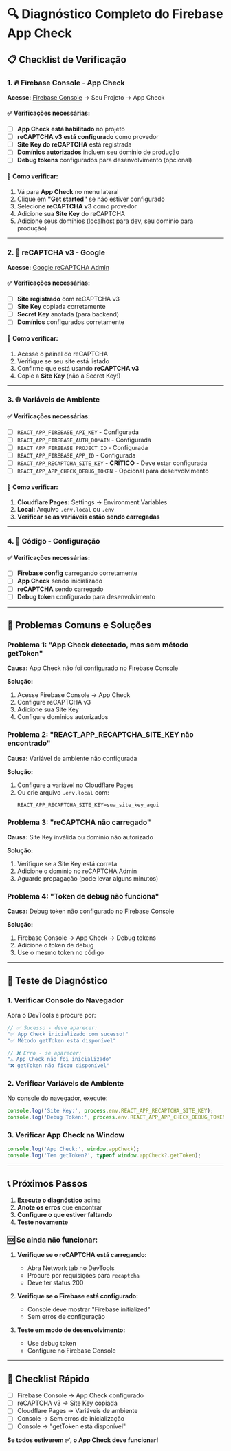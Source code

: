 # 🔍 Diagnóstico Completo do Firebase App Check

## 📋 Checklist de Verificação

### 1. 🔥 Firebase Console - App Check

**Acesse:** [Firebase Console](https://console.firebase.google.com) → Seu Projeto → App Check

#### ✅ Verificações necessárias:

- [ ] **App Check está habilitado** no projeto
- [ ] **reCAPTCHA v3 está configurado** como provedor
- [ ] **Site Key do reCAPTCHA** está registrada
- [ ] **Domínios autorizados** incluem seu domínio de produção
- [ ] **Debug tokens** configurados para desenvolvimento (opcional)

#### 🎯 Como verificar:
1. Vá para **App Check** no menu lateral
2. Clique em **"Get started"** se não estiver configurado
3. Selecione **reCAPTCHA v3** como provedor
4. Adicione sua **Site Key** do reCAPTCHA
5. Adicione seus domínios (localhost para dev, seu domínio para produção)

---

### 2. 🔑 reCAPTCHA v3 - Google

**Acesse:** [Google reCAPTCHA Admin](https://www.google.com/recaptcha/admin)

#### ✅ Verificações necessárias:

- [ ] **Site registrado** com reCAPTCHA v3
- [ ] **Site Key** copiada corretamente
- [ ] **Secret Key** anotada (para backend)
- [ ] **Domínios** configurados corretamente

#### 🎯 Como verificar:
1. Acesse o painel do reCAPTCHA
2. Verifique se seu site está listado
3. Confirme que está usando **reCAPTCHA v3**
4. Copie a **Site Key** (não a Secret Key!)

---

### 3. 🌐 Variáveis de Ambiente

#### ✅ Verificações necessárias:

- [ ] `REACT_APP_FIREBASE_API_KEY` - Configurada
- [ ] `REACT_APP_FIREBASE_AUTH_DOMAIN` - Configurada  
- [ ] `REACT_APP_FIREBASE_PROJECT_ID` - Configurada
- [ ] `REACT_APP_FIREBASE_APP_ID` - Configurada
- [ ] `REACT_APP_RECAPTCHA_SITE_KEY` - **CRÍTICO** - Deve estar configurada
- [ ] `REACT_APP_APP_CHECK_DEBUG_TOKEN` - Opcional para desenvolvimento

#### 🎯 Como verificar:
1. **Cloudflare Pages:** Settings → Environment Variables
2. **Local:** Arquivo `.env.local` ou `.env`
3. **Verificar se as variáveis estão sendo carregadas**

---

### 4. 🔧 Código - Configuração

#### ✅ Verificações necessárias:

- [ ] **Firebase config** carregando corretamente
- [ ] **App Check** sendo inicializado
- [ ] **reCAPTCHA** sendo carregado
- [ ] **Debug token** configurado para desenvolvimento

---

## 🚨 Problemas Comuns e Soluções

### Problema 1: "App Check detectado, mas sem método getToken"

**Causa:** App Check não foi configurado no Firebase Console

**Solução:**
1. Acesse Firebase Console → App Check
2. Configure reCAPTCHA v3
3. Adicione sua Site Key
4. Configure domínios autorizados

### Problema 2: "REACT_APP_RECAPTCHA_SITE_KEY não encontrado"

**Causa:** Variável de ambiente não configurada

**Solução:**
1. Configure a variável no Cloudflare Pages
2. Ou crie arquivo `.env.local` com:
   ```
   REACT_APP_RECAPTCHA_SITE_KEY=sua_site_key_aqui
   ```

### Problema 3: "reCAPTCHA não carregado"

**Causa:** Site Key inválida ou domínio não autorizado

**Solução:**
1. Verifique se a Site Key está correta
2. Adicione o domínio no reCAPTCHA Admin
3. Aguarde propagação (pode levar alguns minutos)

### Problema 4: "Token de debug não funciona"

**Causa:** Debug token não configurado no Firebase Console

**Solução:**
1. Firebase Console → App Check → Debug tokens
2. Adicione o token de debug
3. Use o mesmo token no código

---

## 🧪 Teste de Diagnóstico

### 1. Verificar Console do Navegador

Abra o DevTools e procure por:

```javascript
// ✅ Sucesso - deve aparecer:
"✅ App Check inicializado com sucesso!"
"✅ Método getToken está disponível"

// ❌ Erro - se aparecer:
"⚠️ App Check não foi inicializado"
"❌ getToken não ficou disponível"
```

### 2. Verificar Variáveis de Ambiente

No console do navegador, execute:

```javascript
console.log('Site Key:', process.env.REACT_APP_RECAPTCHA_SITE_KEY);
console.log('Debug Token:', process.env.REACT_APP_APP_CHECK_DEBUG_TOKEN);
```

### 3. Verificar App Check na Window

```javascript
console.log('App Check:', window.appCheck);
console.log('Tem getToken?', typeof window.appCheck?.getToken);
```

---

## 📞 Próximos Passos

1. **Execute o diagnóstico** acima
2. **Anote os erros** que encontrar
3. **Configure o que estiver faltando**
4. **Teste novamente**

### 🆘 Se ainda não funcionar:

1. **Verifique se o reCAPTCHA está carregando:**
   - Abra Network tab no DevTools
   - Procure por requisições para `recaptcha`
   - Deve ter status 200

2. **Verifique se o Firebase está configurado:**
   - Console deve mostrar "Firebase initialized"
   - Sem erros de configuração

3. **Teste em modo de desenvolvimento:**
   - Use debug token
   - Configure no Firebase Console

---

## 📝 Checklist Rápido

- [ ] Firebase Console → App Check configurado
- [ ] reCAPTCHA v3 → Site Key copiada
- [ ] Cloudflare Pages → Variáveis de ambiente
- [ ] Console → Sem erros de inicialização
- [ ] Console → "getToken está disponível"

**Se todos estiverem ✅, o App Check deve funcionar!**
